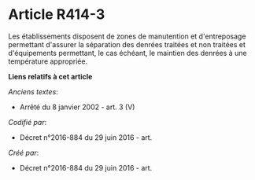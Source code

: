# Article R414-3

Les établissements disposent de zones de manutention et d'entreposage permettant d'assurer la séparation des denrées traitées
et non traitées et d'équipements permettant, le cas échéant, le maintien des denrées à une température appropriée.

**Liens relatifs à cet article**

_Anciens textes_:

  - Arrêté du 8 janvier 2002 - art. 3 (V)

_Codifié par_:

  - Décret n°2016-884 du 29 juin 2016 - art.

_Créé par_:

  - Décret n°2016-884 du 29 juin 2016 - art.

